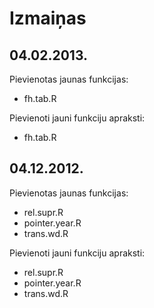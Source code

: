 Izmaiņas
========================================================
04.02.2013.
------

Pievienotas jaunas funkcijas:
* fh.tab.R

Pievienoti jauni funkciju apraksti:
* fh.tab.R


04.12.2012.
------

Pievienotas jaunas funkcijas:
* rel.supr.R
* pointer.year.R
* trans.wd.R

Pievienoti jauni funkciju apraksti:
* rel.supr.R
* pointer.year.R
* trans.wd.R
